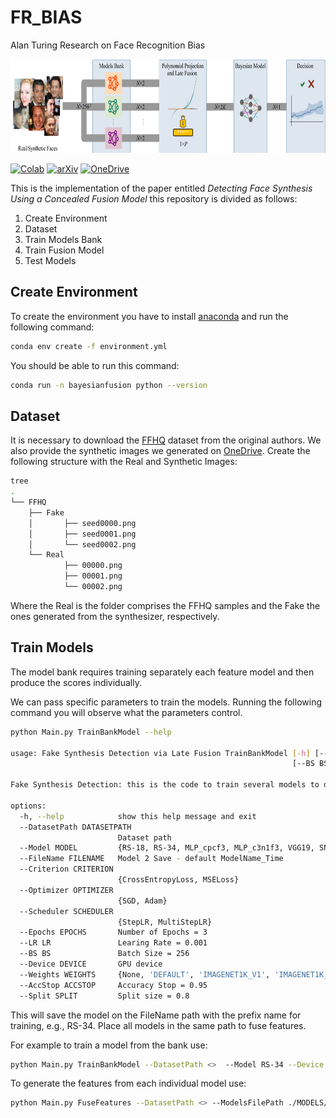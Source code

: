 # FR_BIAS
Alan Turing Research on Face Recognition Bias

<img src="https://github.com/kopepod/FaceSynthesisDetectionFusion/blob/main/Pipeline.png" width="1000" height="150" />

[![Colab](https://colab.research.google.com/assets/colab-badge.svg)](https://colab.research.google.com/drive/1elztvJ-Wz1qsFMH2T-uc1y-V-7-3An7i)
[![arXiv](https://img.shields.io/badge/arXiv-1234.56789-b31b1b.svg)](https://arxiv.org/abs/2401.04257)
[![OneDrive](https://img.shields.io/badge/OneDrive-0078D4.svg?style=for-the-badge&logo=microsoftonedrive&logoColor=white)](https://livewarwickac-my.sharepoint.com/:f:/g/personal/u1873231_live_warwick_ac_uk/Eghl0WXMTJJJmHu4KEWIL8QBP0yyraEjpd6FYSOpqLMzAw?e=w7cvtw)

This is the implementation of the paper entitled _Detecting Face Synthesis Using a Concealed Fusion Model_ this repository is divided as follows:

1. Create Environment
2. Dataset
3. Train Models Bank
4. Train Fusion Model
5. Test Models

## Create Environment

To create the environment you have to install [anaconda](https://www.anaconda.com/download) and run the following command:
```bash
conda env create -f environment.yml
```
You should be able to run this command:
```bash
conda run -n bayesianfusion python --version
```
## Dataset

It is necessary to download the [FFHQ](https://github.com/NVlabs/ffhq-dataset) dataset from the original authors.  We also provide the synthetic images we generated on  [OneDrive](https://livewarwickac-my.sharepoint.com/:f:/g/personal/u1873231_live_warwick_ac_uk/Eghl0WXMTJJJmHu4KEWIL8QBP0yyraEjpd6FYSOpqLMzAw?e=w7cvtw). Create the following structure with the Real and Synthetic Images:

```bash
tree
.
└── FFHQ
    ├── Fake
    │       ├── seed0000.png
    │       ├── seed0001.png
    │       └── seed0002.png
    └── Real
            ├── 00000.png
            ├── 00001.png
            └── 00002.png
```
Where the Real is the folder comprises the FFHQ samples and the Fake the ones generated from the synthesizer, respectively.

## Train Models

The model bank requires training separately each feature model and then produce the scores individually.

We can pass specific parameters to train the models. Running the following command you will observe what the parameters control.

```bash
python Main.py TrainBankModel --help

usage: Fake Synthesis Detection via Late Fusion TrainBankModel [-h] [--DatasetPath DATASETPATH] [--Model MODEL] [--FileName FILENAME] [--Criterion CRITERION] [--Optimizer OPTIMIZER] [--Scheduler SCHEDULER] [--Epochs EPOCHS] [--LR LR]
                                                               [--BS BS] [--Device DEVICE] [--Weights WEIGHTS] [--AccStop ACCSTOP] [--Split SPLIT]

Fake Synthesis Detection: this is the code to train several models to detect face synthesis.

options:
  -h, --help            show this help message and exit
  --DatasetPath DATASETPATH
                        Dataset path
  --Model MODEL         {RS-18, RS-34, MLP_cpcf3, MLP_c3n1f3, VGG19, SNet, DenseNet101, RSX-101, VT16}
  --FileName FILENAME   Model 2 Save - default ModelName_Time
  --Criterion CRITERION
                        {CrossEntropyLoss, MSELoss}
  --Optimizer OPTIMIZER
                        {SGD, Adam}
  --Scheduler SCHEDULER
                        {StepLR, MultiStepLR}
  --Epochs EPOCHS       Number of Epochs = 3
  --LR LR               Learing Rate = 0.001
  --BS BS               Batch Size = 256
  --Device DEVICE       GPU device
  --Weights WEIGHTS     {None, 'DEFAULT', 'IMAGENET1K_V1', 'IMAGENET1K_V2'}
  --AccStop ACCSTOP     Accuracy Stop = 0.95
  --Split SPLIT         Split size = 0.8

```

This will save the model on the FileName path with the prefix name for training, e.g., RS-34. Place all models in the same path to fuse features.

For example to train a model from the bank use:

```bash
python Main.py TrainBankModel --DatasetPath <>  --Model RS-34 --Device "cuda:0" --LR 0.01 --BS 512
```

To generate the features from each individual model use:

```bash
python Main.py FuseFeatures --DatasetPath <> --ModelsFilePath ./MODELS/
```





